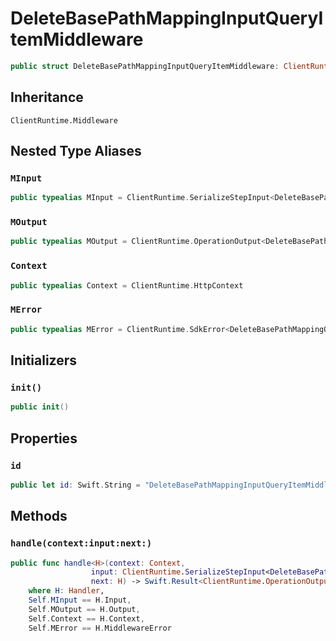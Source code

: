 # DeleteBasePathMappingInputQueryItemMiddleware

``` swift
public struct DeleteBasePathMappingInputQueryItemMiddleware: ClientRuntime.Middleware 
```

## Inheritance

`ClientRuntime.Middleware`

## Nested Type Aliases

### `MInput`

``` swift
public typealias MInput = ClientRuntime.SerializeStepInput<DeleteBasePathMappingInput>
```

### `MOutput`

``` swift
public typealias MOutput = ClientRuntime.OperationOutput<DeleteBasePathMappingOutputResponse>
```

### `Context`

``` swift
public typealias Context = ClientRuntime.HttpContext
```

### `MError`

``` swift
public typealias MError = ClientRuntime.SdkError<DeleteBasePathMappingOutputError>
```

## Initializers

### `init()`

``` swift
public init() 
```

## Properties

### `id`

``` swift
public let id: Swift.String = "DeleteBasePathMappingInputQueryItemMiddleware"
```

## Methods

### `handle(context:input:next:)`

``` swift
public func handle<H>(context: Context,
                  input: ClientRuntime.SerializeStepInput<DeleteBasePathMappingInput>,
                  next: H) -> Swift.Result<ClientRuntime.OperationOutput<DeleteBasePathMappingOutputResponse>, MError>
    where H: Handler,
    Self.MInput == H.Input,
    Self.MOutput == H.Output,
    Self.Context == H.Context,
    Self.MError == H.MiddlewareError
```
